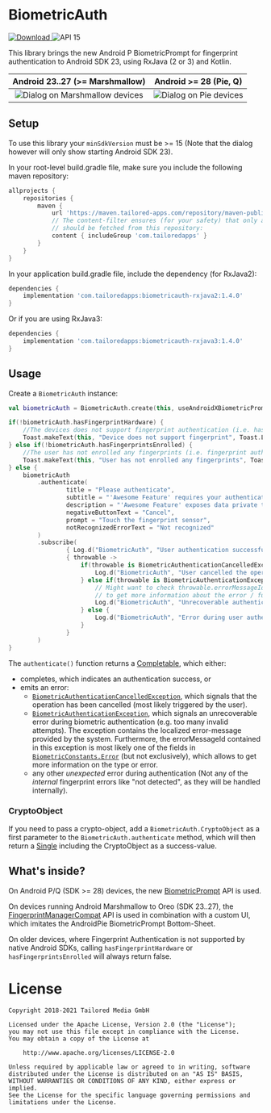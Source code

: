 # BiometricAuth

[ ![Download](https://img.shields.io/badge/version-1.4.0-lightgrey) ](https://maven.tailored-apps.com/#browse/browse:maven-public)
![API 15](https://img.shields.io/badge/API-15-yellow.svg)

This library brings the new Android P BiometricPrompt for fingerprint authentication to Android SDK 23, using RxJava (2 or 3) and Kotlin.


| Android 23..27 (>= Marshmallow)  |  Android >= 28 (Pie, Q) |
| :------------------------------: | :---------------------: |
| ![Dialog on Marshmallow devices](https://github.com/tailoredmedia/BiometricAuth/raw/master/screenshots/marshmallow.gif "Dialog shown on Android 23..27 devices") | ![Dialog on Pie devices](https://github.com/tailoredmedia/BiometricAuth/raw/master/screenshots/pie.gif "Dialog shown on Android >= 28 devices") |


## Setup

To use this library your `minSdkVersion` must be >= 15 (Note that the dialog however will only show starting Android SDK 23).

In your root-level build.gradle file, make sure you include the following maven repository:

```groovy
allprojects {
    repositories {
        maven {
            url 'https://maven.tailored-apps.com/repository/maven-public/'
            // The content-filter ensures (for your safety) that only artifacts with the given group 
            // should be fetched from this repository:
            content { includeGroup 'com.tailoredapps' }
        }
    }
}
```

In your application build.gradle file, include the dependency (for RxJava2):
```groovy
dependencies {
    implementation 'com.tailoredapps:biometricauth-rxjava2:1.4.0'
}
```

Or if you are using RxJava3:
```groovy
dependencies {
    implementation 'com.tailoredapps:biometricauth-rxjava3:1.4.0'
}
```


## Usage


Create a `BiometricAuth` instance:

```kotlin
val biometricAuth = BiometricAuth.create(this, useAndroidXBiometricPrompt = false) // where this is an (AppCompat-)Activity
```

```kotlin
if(!biometricAuth.hasFingerprintHardware) {
    //The devices does not support fingerprint authentication (i.e. has no fingerprint hardware)
    Toast.makeText(this, "Device does not support fingerprint", Toast.LENGTH_SHORT).show()
} else if(!biometricAuth.hasFingerprintsEnrolled) {
    //The user has not enrolled any fingerprints (i.e. fingerprint authentication is not activated by the user)
    Toast.makeText(this, "User has not enrolled any fingerprints", Toast.LENGTH_SHORT).show()
} else {
    biometricAuth
        .authenticate(
                title = "Please authenticate",
                subtitle = "'Awesome Feature' requires your authentication",
                description = "'Awesome Feature' exposes data private to you, which is why you need to authenticate.",
                negativeButtonText = "Cancel",
                prompt = "Touch the fingerprint sensor",
                notRecognizedErrorText = "Not recognized"
        )
        .subscribe(
                { Log.d("BiometricAuth", "User authentication successful.") },
                { throwable ->
                    if(throwable is BiometricAuthenticationCancelledException) {
                        Log.d("BiometricAuth", "User cancelled the operation")
                    } else if(throwable is BiometricAuthenticationException) {
                        // Might want to check throwable.errorMessageId for fields in BiometricConstants.Error,
                        // to get more information about the error / further actions here.
                        Log.d("BiometricAuth", "Unrecoverable authentication error")
                    } else {
                        Log.d("BiometricAuth", "Error during user authentication.")
                    }
                }
        )
}
```

The `authenticate()` function returns a [Completable](http://reactivex.io/RxJava/javadoc/io/reactivex/Completable.html), which either:

* completes, which indicates an authentication success, or
* emits an error:
  * [`BiometricAuthenticationCancelledException`](https://github.com/tailoredmedia/BiometricAuth/blob/master/biometricauth/src/main/java/com/tailoredapps/biometricauth/Exceptions.kt), which signals that the operation has been cancelled (most likely triggered by the user).
  * [`BiometricAuthenticationException`](https://github.com/tailoredmedia/BiometricAuth/blob/master/biometricauth/src/main/java/com/tailoredapps/biometricauth/Exceptions.kt), which signals an unrecoverable error during biometric authentication (e.g. too many invalid attempts).
    The exception contains the localized error-message provided by the system.
    Furthermore, the errorMessageId contained in this exception is most likely one of the fields in [`BiometricConstants.Error`](https://github.com/tailoredmedia/BiometricAuth/blob/master/biometricauth/src/main/java/com/tailoredapps/biometricauth/BiometricConstants.kt) (but not exclusively), which allows to get more information on the type or error.
  * any other _unexpected_ error during authentication (Not any of the *internal* fingerprint errors like "not detected", as they will be handled internally).


### CryptoObject

If you need to pass a crypto-object, add a `BiometricAuth.CryptoObject` as a first parameter to the `BiometricAuth.authenticate` method, which will then return a [Single](http://reactivex.io/RxJava/javadoc/io/reactivex/Single.html) including the CryptoObject as a success-value.


## What's inside?

On Android P/Q (SDK >= 28) devices, the new [BiometricPrompt](https://developer.android.com/reference/android/hardware/biometrics/BiometricPrompt) API is used.

On devices running Android Marshmallow to Oreo (SDK 23..27), the [FingerprintManagerCompat](https://developer.android.com/reference/android/support/v4/hardware/fingerprint/FingerprintManagerCompat) API is used in combination with a custom UI, which imitates the AndroidPie BiometricPrompt Bottom-Sheet.

On older devices, where Fingerprint Authentication is not supported by native Android SDKs, calling `hasFingerprintHardware` or `hasFingerprintsEnrolled` will always return false.


# License

```
Copyright 2018-2021 Tailored Media GmbH

Licensed under the Apache License, Version 2.0 (the "License");
you may not use this file except in compliance with the License.
You may obtain a copy of the License at

    http://www.apache.org/licenses/LICENSE-2.0

Unless required by applicable law or agreed to in writing, software
distributed under the License is distributed on an "AS IS" BASIS,
WITHOUT WARRANTIES OR CONDITIONS OF ANY KIND, either express or implied.
See the License for the specific language governing permissions and
limitations under the License.
```
